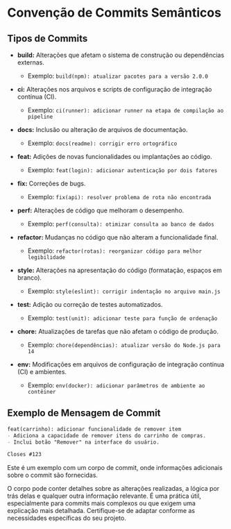 # Convenção de Commits Semânticos

## Tipos de Commits

- **build:** Alterações que afetam o sistema de construção ou dependências externas.
  - Exemplo: `build(npm): atualizar pacotes para a versão 2.0.0`

- **ci:** Alterações nos arquivos e scripts de configuração de integração contínua (CI).
  - Exemplo: `ci(runner): adicionar runner na etapa de compilação ao pipeline`

- **docs:** Inclusão ou alteração de arquivos de documentação.
  - Exemplo: `docs(readme): corrigir erro ortográfico`

- **feat:** Adições de novas funcionalidades ou implantações ao código.
  - Exemplo: `feat(login): adicionar autenticação por dois fatores`

- **fix:** Correções de bugs.
  - Exemplo: `fix(api): resolver problema de rota não encontrada`

- **perf:** Alterações de código que melhoram o desempenho.
  - Exemplo: `perf(consulta): otimizar consulta ao banco de dados`

- **refactor:** Mudanças no código que não alteram a funcionalidade final.
  - Exemplo: `refactor(rotas): reorganizar código para melhor legibilidade`

- **style:** Alterações na apresentação do código (formatação, espaços em branco).
  - Exemplo: `style(eslint): corrigir indentação no arquivo main.js`

- **test:** Adição ou correção de testes automatizados.
  - Exemplo: `test(unit): adicionar teste para função de ordenação`

- **chore:** Atualizações de tarefas que não afetam o código de produção.
  - Exemplo: `chore(dependências): atualizar versão do Node.js para 14`

- **env:** Modificações em arquivos de configuração de integração contínua (CI) e ambientes.
  - Exemplo: `env(docker): adicionar parâmetros de ambiente ao contêiner`

## Exemplo de Mensagem de Commit

```markdown
feat(carrinho): adicionar funcionalidade de remover item
- Adiciona a capacidade de remover itens do carrinho de compras.
- Inclui botão "Remover" na interface do usuário.

Closes #123
```

Este é um exemplo com um corpo de commit, onde informações adicionais sobre o commit são fornecidas.

O corpo pode conter detalhes sobre as alterações realizadas, a lógica por trás delas e qualquer outra informação relevante. É uma prática útil, especialmente para commits mais complexos ou que exigem uma explicação mais detalhada. Certifique-se de adaptar conforme as necessidades específicas do seu projeto.